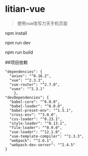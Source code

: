 # litian-vue

> 使用vue改写力天手机页面

npm install

npm run dev

npm run build

##项目依赖

	"dependencies": {
	  "axios": "^0.16.2",
	  "vue": "^2.3.3",
	  "vue-router": "^2.7.0",
	  "vuex": "^2.3.1"
		},
	"devDependencies": {
	  "babel-core": "^6.0.0",
	  "babel-loader": "^6.0.0",
	  "babel-preset-env": "^1.5.1",
	  "cross-env": "^3.0.0",
	  "css-loader": "^0.23.1",
	  "style-loader": "^0.13.1",
	  "file-loader": "^0.9.0",
	  "vue-loader": "^12.1.0",
	  "vue-template-compiler": "^2.3.3",
	  "webpack": "^2.6.1",
	  "webpack-dev-server": "^2.4.5"
	}


 



